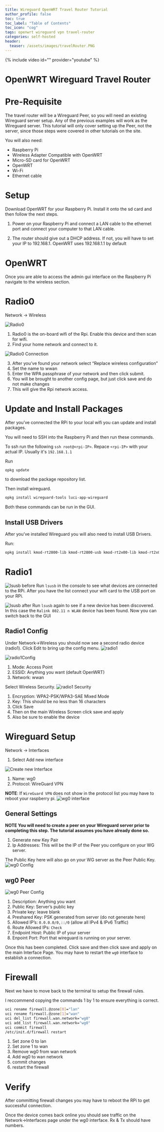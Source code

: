 ```yaml
---
title: Wireguard OpenWRT Travel Router Tutorial
author_profile: false
toc: true
toc_label: "Table of Contents"
toc_icon: "cog"
tags: openwrt wireguard vpn travel-router
categories: self-hosted
header:
  teaser: /assets/images/travelRouter.PNG
---
```

{% include video id="" provider="youtube" %}

# OpenWRT Wireguard Travel Router

# Pre-Requisite
The travel router will be a Wireguard Peer, so you will need an existing Wireguard server setup.
Any of the previous examples will work as the Wireguard server. This tutorial will only cover setting up the Peer, not the server, since those steps were covered in other tutorials on the site.

You will also need:
 - Raspberry Pi
 - Wireless Adapter Compatible with OpenWRT
 - Micro-SD card for OpenWRT
 - OpenWRT
 - Wi-Fi
 - Ethernet cable

# Setup
 Download OpenWRT for your Raspberry Pi. Install it onto the sd card and then follow the next steps.

1. Power on your Raspberry Pi and connect a LAN cable to the ethernet port and connect your computer to that LAN cable.

2. The router should give out a DHCP address. If not, you will have to set your IP to 192.168.1.
OpenWRT uses 192.168.1.1 by default


# OpenWRT
Once you are able to access the admin gui interface on the Raspberry Pi navigate to the wireless section.

# Radio0
Network -> Wireless

![Radio0](/assets/images/radio0.png)

1. Radio0 is the on-board wifi of the Rpi. Enable this device and then scan for wifi.
2. Find your home network and connect to it.

![Radio0 Connection](/assets/images/joinNetwork.png)

3. After you’ve found your network select “Replace wireless configuration”
4. Set the name to wwan
5. Enter the WPA passphrase of your network and then click submit.
6. You will be brought to another config page, but just click save and do not make changes
7. This will give the Rpi network access.


# Update and Install Packages
After you’ve connected the RPi to your local wifi you can update and install packages.

You will need to SSH into the Raspberry Pi and then run these commands.

To ssh run the following `ssh root@<rpi-IP>`. Repace `<rpi-IP>` with your actual IP. Usually it's `192.168.1.1`

Run 
```bash
opkg update
``` 
to download the package repository list.

Then install wireguard.
```bash
opkg install wireguard-tools luci-app-wireguard
```

Both these commands can be run in the GUI. 

## Install USB Drivers
After you’ve installed Wireguard you will also need to install USB Drivers.

Run: 
```bash
opkg install kmod-rt2800-lib kmod-rt2800-usb kmod-rt2x00-lib kmod-rt2x00-usb kmod-usb-core kmod-usb-uhci kmod-usb-ohci kmod-usb2 usbutils
```

# Radio1

![lsusb before](/assets/images/lsusb%20before.png)
Run `lsusb` in the console to see what devices are connected to the RPi. After you have the list connect your wifi card to the USB port on your RPi.

![lsusb after](/assets/images/lsusbafter.png)
Run `lsusb` again to see if a new device has been discovered. In this case the `Ralink 802.11 n WLAN` device has been found. Now you can switch back to the GUI

## Radio1 Config
Under Network→Wireless you should now see a second radio device (radio1). Click Edit to bring up the config menu.
![radio1](/assets/images/radio1.png)

![radio1Config](/assets/images/raido1.PNG)
1. Mode: Access Point
2. ESSID: Anything you want (default OpenWRT)
3. Network: wwan

Select Wireless Security.
![radio1 Security](/assets/images/radio1ConfigSecurity.png)

1. Encryption: WPA2-PSK/WPA3-SAE Mixed Mode
2. Key: This should be no less than 16 characters
3. Click Save
4. Then on the main Wireless Screen click save and apply
5. Also be sure to enable the device

# Wireguard Setup
Network → Interfaces
1. Select Add new interface

![Create new Interface](/assets/images/createNewInt.png)

1. Name: wg0
2. Protocol: WireGuard VPN

**NOTE**: If `WireGuard VPN` does not show in the protocol list you may have to reboot your raspberry pi.
![wg0 interface](/assets/images/wg0Interface.png)

## General Settings
**NOTE You will need to create a peer on your Wireguard server prior to completing this step. The tutorial assumes you have already done so.**

1. Generate new Key Pair
2. Ip Addresses: This will be the IP of the Peer you configure on your WG server.

The Public Key here will also go on your WG server as the Peer Public Key.
![wg0 Config](/assets/images/wg0Config.png)

## wg0 Peer
![wg0 Peer Config](/assets/images/peerConfig.png)

1. Description: Anything you want
2. Public Key: Server’s public key
3. Private key: leave blank
4. Preshared Key: PSK generated from server (do not generate here)
5. Allowed IP’s: `0.0.0.0/0,::/0` (allow all IPv4 & IPv6 Traffic)
6. Route Allowed IPs: `Check`
7. Endpoint Host: Public IP of your server
8. Enpoint Port: Port that wireguard is running on your server.

Once this has been completed. Click save and then click save and apply on the main Interface Page. You may have to restart the `wg0` interface to establish a connection.
# Firewall
Next we have to move back to the terminal to setup the firewall rules.

I reccommend copying the commands 1 by 1 to ensure everything is correct.
```bash
uci rename firewall.@zone[0]="lan"
uci rename firewall.@zone[1]="wan"
uci del_list firewall.wan.network="wg0"
uci add_list firewall.wan.network="wg0"
uci commit firewall
/etc/init.d/firewall restart
```

1. Set zone 0 to lan
2. Set zone 1 to wan
3. Remove wg0 from wan network
4. Add wg0 to wan network
5. commit changes
6. restart the firewall

# Verify
After committing firewall changes you may have to reboot the RPi to get successful connection.

Once the device comes back online you should see traffic on the Network→Interfaces page under the wg0 interface. Rx & Tx should have numbers.
